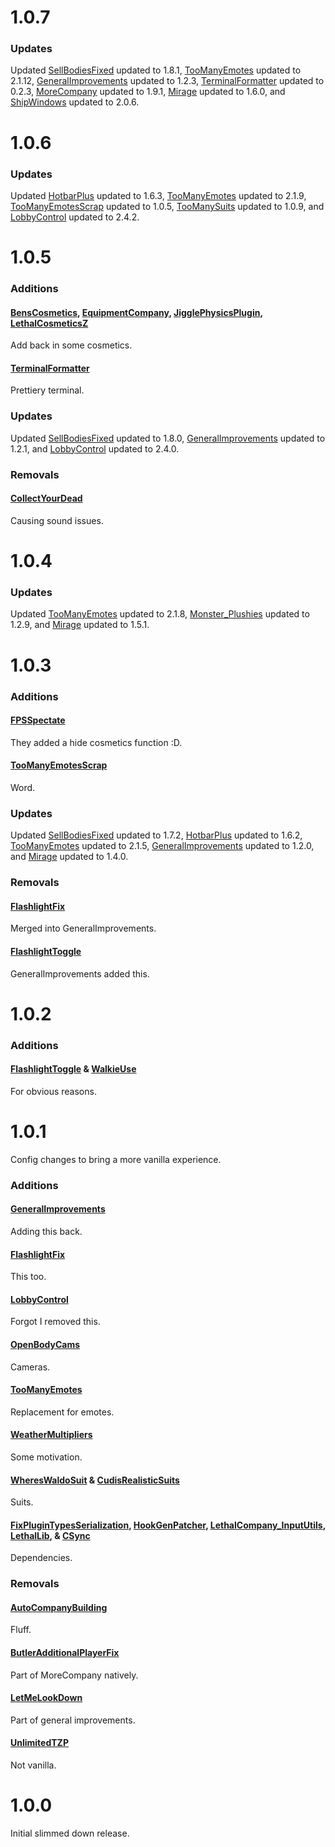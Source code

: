 # 1.0.7

### Updates

Updated [SellBodiesFixed](https://thunderstore.io/c/lethal-company/p/Entity378/SellBodiesFixed/) updated to 1.8.1, [TooManyEmotes](https://thunderstore.io/c/lethal-company/p/FlipMods/TooManyEmotes/) updated to 2.1.12, [GeneralImprovements](https://thunderstore.io/c/lethal-company/p/ShaosilGaming/GeneralImprovements/) updated to 1.2.3, [TerminalFormatter](https://thunderstore.io/c/lethal-company/p/mrov/TerminalFormatter/) updated to 0.2.3, [MoreCompany](https://thunderstore.io/c/lethal-company/p/notnotnotswipez/MoreCompany/) updated to 1.9.1, [Mirage](https://thunderstore.io/c/lethal-company/p/qwbarch/Mirage/) updated to 1.6.0, and [ShipWindows](https://thunderstore.io/c/lethal-company/p/veri/ShipWindows/) updated to 2.0.6.

# 1.0.6

### Updates

Updated [HotbarPlus](https://thunderstore.io/c/lethal-company/p/FlipMods/HotbarPlus/) updated to 1.6.3, [TooManyEmotes](https://thunderstore.io/c/lethal-company/p/FlipMods/TooManyEmotes/) updated to 2.1.9, [TooManyEmotesScrap](https://thunderstore.io/c/lethal-company/p/FlipMods/TooManyEmotesScrap/) updated to 1.0.5, [TooManySuits](https://thunderstore.io/c/lethal-company/p/Verity/TooManySuits/) updated to 1.0.9, and [LobbyControl](https://thunderstore.io/c/lethal-company/p/mattymatty/LobbyControl/) updated to 2.4.2.

# 1.0.5

### Additions

#### [BensCosmetics](https://thunderstore.io/c/lethal-company/p/PlainBen/BensCosmetics/), [EquipmentCompany](https://thunderstore.io/c/lethal-company/p/companyemployee/EquipmentCompany/), [JigglePhysicsPlugin](https://thunderstore.io/c/lethal-company/p/HGG/JigglePhysicsPlugin/), [LethalCosmeticsZ](https://thunderstore.io/c/lethal-company/p/Zikeji/LethalCosmeticsZ/)

Add back in some cosmetics.

#### [TerminalFormatter](https://thunderstore.io/c/lethal-company/p/mrov/TerminalFormatter/)

Prettiery terminal.

### Updates

Updated [SellBodiesFixed](https://thunderstore.io/c/lethal-company/p/Entity378/SellBodiesFixed/) updated to 1.8.0, [GeneralImprovements](https://thunderstore.io/c/lethal-company/p/ShaosilGaming/GeneralImprovements/) updated to 1.2.1, and [LobbyControl](https://thunderstore.io/c/lethal-company/p/mattymatty/LobbyControl/) updated to 2.4.0.

### Removals

#### [CollectYourDead](https://thunderstore.io/c/lethal-company/p/freesnow/CollectYourDead/)

Causing sound issues.

# 1.0.4

### Updates

Updated [TooManyEmotes](https://thunderstore.io/c/lethal-company/p/FlipMods/TooManyEmotes/) updated to 2.1.8, [Monster_Plushies](https://thunderstore.io/c/lethal-company/p/Scintesto/Monster_Plushies/) updated to 1.2.9, and [Mirage](https://thunderstore.io/c/lethal-company/p/qwbarch/Mirage/) updated to 1.5.1.

# 1.0.3

### Additions

#### [FPSSpectate](https://thunderstore.io/c/lethal-company/p/DeathWrench/FPSSpectate/)

They added a hide cosmetics function :D.

#### [TooManyEmotesScrap](https://thunderstore.io/c/lethal-company/p/FlipMods/TooManyEmotesScrap/)

Word.

### Updates

Updated [SellBodiesFixed](https://thunderstore.io/c/lethal-company/p/Entity378/SellBodiesFixed/) updated to 1.7.2, [HotbarPlus](https://thunderstore.io/c/lethal-company/p/FlipMods/HotbarPlus/) updated to 1.6.2, [TooManyEmotes](https://thunderstore.io/c/lethal-company/p/FlipMods/TooManyEmotes/) updated to 2.1.5, [GeneralImprovements](https://thunderstore.io/c/lethal-company/p/ShaosilGaming/GeneralImprovements/) updated to 1.2.0, and [Mirage](https://thunderstore.io/c/lethal-company/p/qwbarch/Mirage/) updated to 1.4.0.

### Removals

#### [FlashlightFix](https://thunderstore.io/c/lethal-company/p/ShaosilGaming/FlashlightFix/)

Merged into GeneralImprovements.

#### [FlashlightToggle](https://thunderstore.io/c/lethal-company/p/Renegades/FlashlightToggle/)

GeneralImprovements added this.

# 1.0.2

### Additions

#### [FlashlightToggle](https://thunderstore.io/c/lethal-company/p/Renegades/FlashlightToggle/) & [WalkieUse](https://thunderstore.io/c/lethal-company/p/Renegades/WalkieUse/)

For obvious reasons.

# 1.0.1

Config changes to bring a more vanilla experience.

### Additions

#### [GeneralImprovements](https://thunderstore.io/c/lethal-company/p/ShaosilGaming/GeneralImprovements/)

Adding this back.

#### [FlashlightFix](https://thunderstore.io/c/lethal-company/p/ShaosilGaming/FlashlightFix/)

This too.

#### [LobbyControl](https://thunderstore.io/c/lethal-company/p/mattymatty/LobbyControl/)

Forgot I removed this.

#### [OpenBodyCams](https://thunderstore.io/c/lethal-company/p/Zaggy1024/OpenBodyCams/)

Cameras.

#### [TooManyEmotes](https://thunderstore.io/c/lethal-company/p/FlipMods/TooManyEmotes/)

Replacement for emotes.

#### [WeatherMultipliers](https://thunderstore.io/c/lethal-company/p/Blorb/WeatherMultipliers/)

Some motivation.

#### [WheresWaldoSuit](https://thunderstore.io/c/lethal-company/p/ViViKo/WheresWaldoSuit/) & [CudisRealisticSuits](https://thunderstore.io/c/lethal-company/p/kidcudilovers/CudisRealisticSuits/)

Suits.

#### [FixPluginTypesSerialization](https://thunderstore.io/c/lethal-company/p/Evaisa/FixPluginTypesSerialization/), [HookGenPatcher](https://thunderstore.io/c/lethal-company/p/Evaisa/HookGenPatcher/), [LethalCompany_InputUtils](https://thunderstore.io/c/lethal-company/p/Rune580/LethalCompany_InputUtils/), [LethalLib](https://thunderstore.io/c/lethal-company/p/Evaisa/LethalLib/), & [CSync](https://thunderstore.io/c/lethal-company/p/Sigurd/CSync/)

Dependencies.

### Removals

#### [AutoCompanyBuilding](https://thunderstore.io/c/lethal-company/p/La_chips/AutoCompanyBuilding/)

Fluff.

#### [ButlerAdditionalPlayerFix](https://thunderstore.io/c/lethal-company/p/Dev1A3/ButlerAdditionalPlayerFix/)

Part of MoreCompany natively.

#### [LetMeLookDown](https://thunderstore.io/c/lethal-company/p/FlipMods/LetMeLookDown/)

Part of general improvements.

#### [UnlimitedTZP](https://thunderstore.io/c/lethal-company/p/ATK/UnlimitedTZP/)

Not vanilla.

# 1.0.0

Initial slimmed down release.